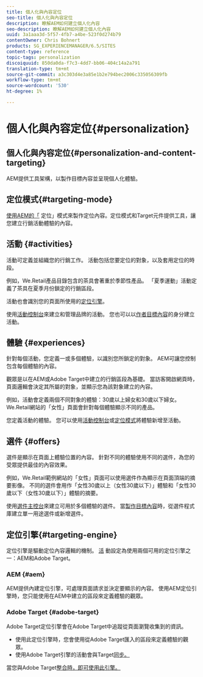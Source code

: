 ```yaml
---
title: 個人化與內容定位
seo-title: 個人化與內容定位
description: 瞭解AEM如何建立個人化內容
seo-description: 瞭解AEM如何建立個人化內容
uuid: 3a1aaa3d-5f57-4fb7-a4be-523f0d274b79
contentOwner: Chris Bohnert
products: SG_EXPERIENCEMANAGER/6.5/SITES
content-type: reference
topic-tags: personalization
discoiquuid: 850da0da-f7c3-4dd7-bb06-404c14a2a791
translation-type: tm+mt
source-git-commit: a3c303d4e3a85e1b2e794bec2006c335056309fb
workflow-type: tm+mt
source-wordcount: '530'
ht-degree: 1%

---
```



# 個人化與內容定位{#personalization}

## 個人化與內容定位{#personalization-and-content-targeting}

AEM提供工具架構，以製作目標內容並呈現個人化體驗。

## 定位模式{#targeting-mode}

[使用AEM的「](/help/sites-authoring/content-targeting-touch.md) 定位」模式來製作定位內容。定位模式和Target元件提供工具，讓您建立行銷活動體驗的內容。

## 活動 {#activities}

活動可定義並組織您的行銷工作。 活動包括您要定位的對象，以及套用定位的時段。

例如，We.Retail產品目錄包含的茶具會著重於季節性產品。 「夏季運動」活動定義了茶具在夏季月份鎖定的行銷區段。

活動也會識別您的頁面所使用的[定位引擎](/help/sites-authoring/personalization.md#targeting-engine)。

使用[活動控制台](/help/sites-authoring/activitylib.md)來建立和管理品牌的活動。 您也可以以[作者目標內容](/help/sites-authoring/content-targeting-touch.md)的身分建立活動。

## 體驗 {#experiences}

針對每個活動，您定義一或多個體驗，以識別您所鎖定的對象。 AEM可讓您控制包含每個體驗的內容。

觀眾是以在AEM或Adobe Target中建立的行銷區段為基礎。 當訪客開啟網頁時，頁面邏輯會決定其所屬的對象，並顯示您為該對象建立的內容。

例如，活動會定義兩個不同對象的體驗：30歲以上婦女和30歲以下婦女。 We.Retail網站的「女性」頁面會針對每個體驗顯示不同的產品。

您定義活動的體驗。 您可以使用[活動控制台](/help/sites-authoring/activitylib.md#adding-editing-an-activity-using-the-activities-console)或[定位模式](/help/sites-authoring/content-targeting-touch.md#adding-and-removing-experiences-using-targeting-mode)將體驗新增至活動。

## 選件 {#offers}

選件是顯示在頁面上體驗位置的內容。 針對不同的體驗使用不同的選件，為您的受眾提供最佳的內容效果。

例如，We.Retail範例網站的「女性」頁面可以使用選件作為顯示在頁面頂端的摘要影像。 不同的選件會用作「女性30歲以上（女性30歲以下）」體驗和「女性30歲以下（女性30歲以下）」體驗的摘要。

使用[選件主控台](/help/sites-authoring/offerlib.md)來建立可用於多個體驗的選件。 當[製作目標內容](/help/sites-authoring/content-targeting-touch.md)時，從選件程式庫建立單一用途選件或新增選件。

## 定位引擎{#targeting-engine}

定位引擎是驅動定位內容邏輯的機制。 [活](/help/sites-authoring/activitylib.md) 動設定為使用兩個可用的定位引擎之一：AEM和Adobe Target。

### AEM {#aem}

AEM提供內建定位引擎，可處理頁面請求並決定要顯示的內容。 使用AEM定位引擎時，您只能使用在AEM中建立的區段來定義體驗的觀眾。

### Adobe Target {#adobe-target}

Adobe Target定位引擎會在Adobe Target中追蹤從頁面瀏覽收集到的資訊。

* 使用此定位引擎時，您會使用從Adobe Target匯入的區段來定義體驗的觀眾。
* 使用Adobe Target引擎的活動會與Target[同步。](/help/sites-authoring/activitylib.md#synchronizing-activities-with-adobe-target)

當您與Adobe Target[整合時，即可使用此引擎。](/help/sites-administering/opt-in.md)
